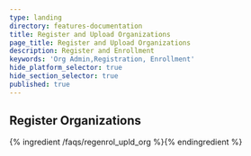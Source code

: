 ```yaml
---
type: landing
directory: features-documentation
title: Register and Upload Organizations
page_title: Register and Upload Organizations
description: Register and Enrollment
keywords: 'Org Admin,Registration, Enrollment'
hide_platform_selector: true
hide_section_selector: true
published: true
---
```


## Register Organizations 

{% ingredient /faqs/regenrol_upld_org %}{% endingredient %}
